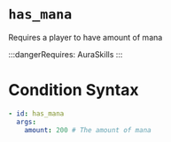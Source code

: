 # `has_mana`

Requires a player to have amount of mana

:::dangerRequires:
AuraSkills
:::

# Condition Syntax
```yaml
- id: has_mana
  args:
    amount: 200 # The amount of mana
```
